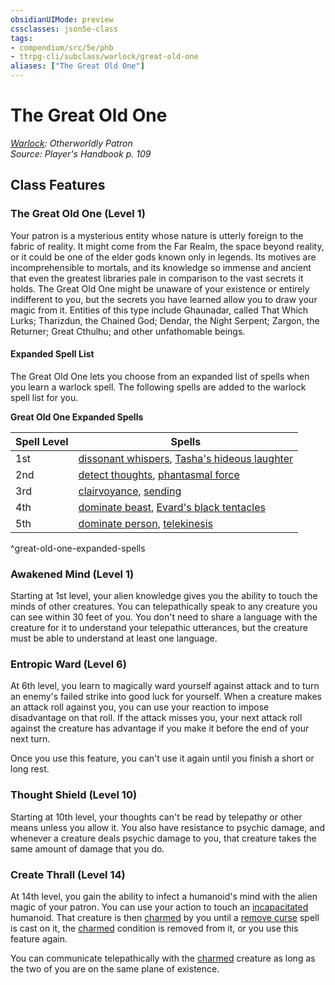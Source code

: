 ```yaml
---
obsidianUIMode: preview
cssclasses: json5e-class
tags:
- compendium/src/5e/phb
- ttrpg-cli/subclass/warlock/great-old-one
aliases: ["The Great Old One"]
---
```

# The Great Old One
*[Warlock](warlock.md): Otherworldly Patron*  
*Source: Player's Handbook p. 109*  


## Class Features

### The Great Old One (Level 1)

Your patron is a mysterious entity whose nature is utterly foreign to the fabric of reality. It might come from the Far Realm, the space beyond reality, or it could be one of the elder gods known only in legends. Its motives are incomprehensible to mortals, and its knowledge so immense and ancient that even the greatest libraries pale in comparison to the vast secrets it holds. The Great Old One might be unaware of your existence or entirely indifferent to you, but the secrets you have learned allow you to draw your magic from it. Entities of this type include Ghaunadar, called That Which Lurks; Tharizdun, the Chained God; Dendar, the Night Serpent; Zargon, the Returner; Great Cthulhu; and other unfathomable beings.

#### Expanded Spell List

The Great Old One lets you choose from an expanded list of spells when you learn a warlock spell. The following spells are added to the warlock spell list for you.

**Great Old One Expanded Spells**

| Spell Level | Spells |
|-------------|--------|
| 1st | [dissonant whispers](compendium/spells/dissonant-whispers.md), [Tasha's hideous laughter](compendium/spells/tashas-hideous-laughter.md) |
| 2nd | [detect thoughts](compendium/spells/detect-thoughts.md), [phantasmal force](compendium/spells/phantasmal-force.md) |
| 3rd | [clairvoyance](compendium/spells/clairvoyance.md), [sending](compendium/spells/sending.md) |
| 4th | [dominate beast](compendium/spells/dominate-beast.md), [Evard's black tentacles](compendium/spells/evards-black-tentacles.md) |
| 5th | [dominate person](compendium/spells/dominate-person.md), [telekinesis](compendium/spells/telekinesis.md) |
^great-old-one-expanded-spells

### Awakened Mind (Level 1)

Starting at 1st level, your alien knowledge gives you the ability to touch the minds of other creatures. You can telepathically speak to any creature you can see within 30 feet of you. You don't need to share a language with the creature for it to understand your telepathic utterances, but the creature must be able to understand at least one language.

### Entropic Ward (Level 6)

At 6th level, you learn to magically ward yourself against attack and to turn an enemy's failed strike into good luck for yourself. When a creature makes an attack roll against you, you can use your reaction to impose disadvantage on that roll. If the attack misses you, your next attack roll against the creature has advantage if you make it before the end of your next turn.

Once you use this feature, you can't use it again until you finish a short or long rest.

### Thought Shield (Level 10)

Starting at 10th level, your thoughts can't be read by telepathy or other means unless you allow it. You also have resistance to psychic damage, and whenever a creature deals psychic damage to you, that creature takes the same amount of damage that you do.

### Create Thrall (Level 14)

At 14th level, you gain the ability to infect a humanoid's mind with the alien magic of your patron. You can use your action to touch an [incapacitated](/compendium/rules/conditions.md#incapacitated) humanoid. That creature is then [charmed](/compendium/rules/conditions.md#charmed) by you until a [remove curse](compendium/spells/remove-curse.md) spell is cast on it, the [charmed](/compendium/rules/conditions.md#charmed) condition is removed from it, or you use this feature again.

You can communicate telepathically with the [charmed](/compendium/rules/conditions.md#charmed) creature as long as the two of you are on the same plane of existence.